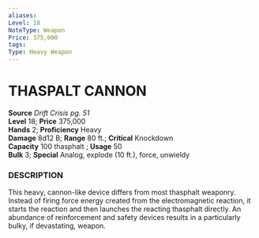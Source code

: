 ```yaml
---
aliases: 
Level: 18
NoteType: Weapon
Price: 375,000
tags: 
Type: Heavy Weapon
---
```

# THASPALT CANNON
**Source** _Drift Crisis pg. 51_  
**Level** 18; **Price** 375,000  
**Hands** 2; **Proficiency** Heavy  
**Damage** 8d12 B; **Range** 80 ft.; **Critical** Knockdown  
**Capacity** 100 thasphalt ; **Usage** 50  
**Bulk** 3; **Special** Analog, explode (10 ft.), force, unwieldy

### DESCRIPTION

This heavy, cannon-like device differs from most thasphalt weaponry. Instead of firing force energy created from the electromagnetic reaction, it starts the reaction and then launches the reacting thasphalt directly. An abundance of reinforcement and safety devices results in a particularly bulky, if devastating, weapon.